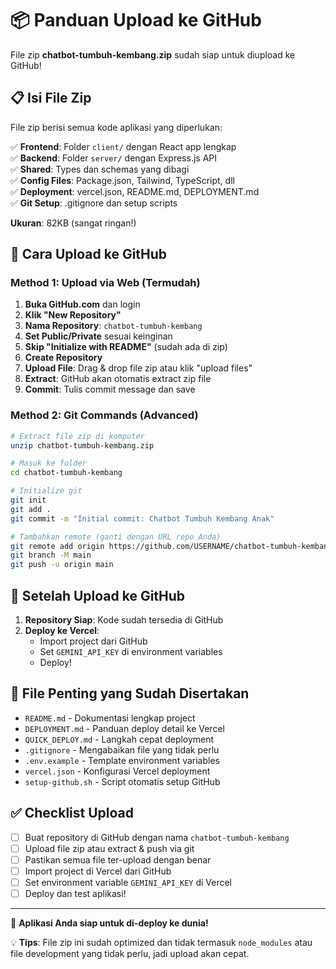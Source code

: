 # 📦 Panduan Upload ke GitHub

File zip **chatbot-tumbuh-kembang.zip** sudah siap untuk diupload ke GitHub!

## 📋 Isi File Zip

File zip berisi semua kode aplikasi yang diperlukan:

✅ **Frontend**: Folder `client/` dengan React app lengkap  
✅ **Backend**: Folder `server/` dengan Express.js API  
✅ **Shared**: Types dan schemas yang dibagi  
✅ **Config Files**: Package.json, Tailwind, TypeScript, dll  
✅ **Deployment**: vercel.json, README.md, DEPLOYMENT.md  
✅ **Git Setup**: .gitignore dan setup scripts  

**Ukuran**: 82KB (sangat ringan!)

## 🚀 Cara Upload ke GitHub

### Method 1: Upload via Web (Termudah)

1. **Buka GitHub.com** dan login
2. **Klik "New Repository"**
3. **Nama Repository**: `chatbot-tumbuh-kembang`
4. **Set Public/Private** sesuai keinginan
5. **Skip "Initialize with README"** (sudah ada di zip)
6. **Create Repository**
7. **Upload File**: Drag & drop file zip atau klik "upload files"
8. **Extract**: GitHub akan otomatis extract zip file
9. **Commit**: Tulis commit message dan save

### Method 2: Git Commands (Advanced)

```bash
# Extract file zip di komputer
unzip chatbot-tumbuh-kembang.zip

# Masuk ke folder
cd chatbot-tumbuh-kembang

# Initialize git
git init
git add .
git commit -m "Initial commit: Chatbot Tumbuh Kembang Anak"

# Tambahkan remote (ganti dengan URL repo Anda)
git remote add origin https://github.com/USERNAME/chatbot-tumbuh-kembang.git
git branch -M main
git push -u origin main
```

## 🔧 Setelah Upload ke GitHub

1. **Repository Siap**: Kode sudah tersedia di GitHub
2. **Deploy ke Vercel**:
   - Import project dari GitHub
   - Set `GEMINI_API_KEY` di environment variables
   - Deploy!

## 📁 File Penting yang Sudah Disertakan

- `README.md` - Dokumentasi lengkap project
- `DEPLOYMENT.md` - Panduan deploy detail ke Vercel  
- `QUICK_DEPLOY.md` - Langkah cepat deployment
- `.gitignore` - Mengabaikan file yang tidak perlu
- `.env.example` - Template environment variables
- `vercel.json` - Konfigurasi Vercel deployment
- `setup-github.sh` - Script otomatis setup GitHub

## ✅ Checklist Upload

- [ ] Buat repository di GitHub dengan nama `chatbot-tumbuh-kembang`
- [ ] Upload file zip atau extract & push via git
- [ ] Pastikan semua file ter-upload dengan benar  
- [ ] Import project di Vercel dari GitHub
- [ ] Set environment variable `GEMINI_API_KEY` di Vercel
- [ ] Deploy dan test aplikasi!

---

🎉 **Aplikasi Anda siap untuk di-deploy ke dunia!**

💡 **Tips**: File zip ini sudah optimized dan tidak termasuk `node_modules` atau file development yang tidak perlu, jadi upload akan cepat.